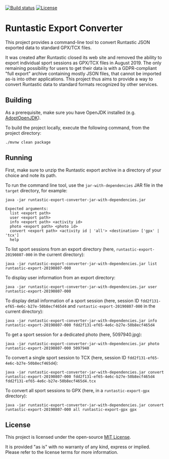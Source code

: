 [![Build status](https://github.com/fcrespel/runtastic-export-converter/workflows/CI/badge.svg)](https://github.com/fcrespel/runtastic-export-converter/actions?query=workflow%3ACI)
[![License](https://img.shields.io/github/license/fcrespel/runtastic-export-converter.svg)](https://opensource.org/licenses/MIT)

# Runtastic Export Converter

This project provides a command-line tool to convert Runtastic JSON exported data to standard GPX/TCX files.

It was created after Runtastic closed its web site and removed the ability to export individual sport sessions as GPX/TCX files in August 2019.
The only remaining possibility for users to get their data is with a GDPR-compliant "full export" archive containing mostly JSON files, that cannot be imported as-is into other applications.
This project thus aims to provide a way to convert Runtastic data to standard formats recognized by other services.

## Building

As a prerequisite, make sure you have OpenJDK installed (e.g. [AdoptOpenJDK](https://adoptopenjdk.net)).

To build the project locally, execute the following command, from the project directory:

    ./mvnw clean package

## Running

First, make sure to unzip the Runtastic export archive in a directory of your choice and note its path.

To run the command line tool, use the `jar-with-dependencies` JAR file in the `target` directory, for example:

    java -jar runtastic-export-converter-jar-with-dependencies.jar
    
    Expected arguments:
      list <export path>
      user <export path>
      info <export path> <activity id>
      photo <export path> <photo id>
      convert <export path> <activity id | 'all'> <destination> ['gpx' | 'tcx']
      help

To list sport sessions from an export directory (here, `runtastic-export-20190807-000` in the current directory):

    java -jar runtastic-export-converter-jar-with-dependencies.jar list runtastic-export-20190807-000

To display user information from an export directory:

    java -jar runtastic-export-converter-jar-with-dependencies.jar user runtastic-export-20190807-000

To display detail information of a sport session (here, session ID `fdd2f131-ef65-4e6c-b27e-50b8ecf465d4` and `runtastic-export-20190807-000` in the current directory):

    java -jar runtastic-export-converter-jar-with-dependencies.jar info runtastic-export-20190807-000 fdd2f131-ef65-4e6c-b27e-50b8ecf465d4

To get a sport session for a dedicated photo (here, 5097940.jpg):

    java -jar runtastic-export-converter-jar-with-dependencies.jar photo runtastic-export-20190807-000 5097940


To convert a single sport session to TCX (here, session ID `fdd2f131-ef65-4e6c-b27e-50b8ecf465d4`):

    java -jar runtastic-export-converter-jar-with-dependencies.jar convert runtastic-export-20190807-000 fdd2f131-ef65-4e6c-b27e-50b8ecf465d4 fdd2f131-ef65-4e6c-b27e-50b8ecf465d4.tcx

To convert all sport sessions to GPX (here, in a `runtastic-export-gpx` directory):

    java -jar runtastic-export-converter-jar-with-dependencies.jar convert runtastic-export-20190807-000 all runtastic-export-gpx gpx

## License

This project is licensed under the open-source [MIT License](https://opensource.org/licenses/MIT).

It is provided "as is" with no warranty of any kind, express or implied. Please refer to the license terms for more information.
